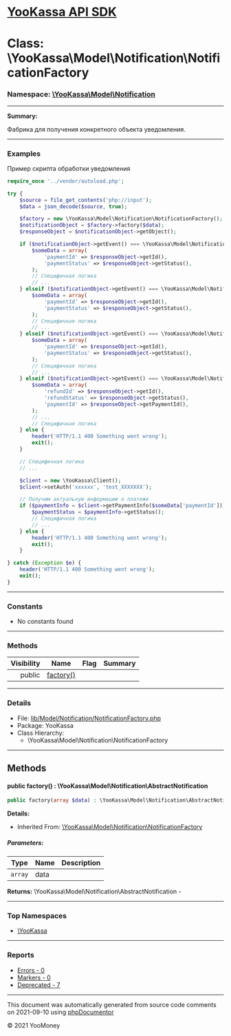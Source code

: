 # [YooKassa API SDK](../home.md)

# Class: \YooKassa\Model\Notification\NotificationFactory
### Namespace: [\YooKassa\Model\Notification](../namespaces/yookassa-model-notification.md)
---
**Summary:**

Фабрика для получения конкретного объекта уведомления.

---
### Examples
Пример скрипта обработки уведомления

```php
require_once '../vendor/autoload.php';

try {
    $source = file_get_contents('php://input');
    $data = json_decode($source, true);

    $factory = new \YooKassa\Model\Notification\NotificationFactory();
    $notificationObject = $factory->factory($data);
    $responseObject = $notificationObject->getObject();

    if ($notificationObject->getEvent() === \YooKassa\Model\NotificationEventType::PAYMENT_SUCCEEDED) {
        $someData = array(
            'paymentId' => $responseObject->getId(),
            'paymentStatus' => $responseObject->getStatus(),
        );
        // Специфичная логика
        // ...
    } elseif ($notificationObject->getEvent() === \YooKassa\Model\NotificationEventType::PAYMENT_WAITING_FOR_CAPTURE) {
        $someData = array(
            'paymentId' => $responseObject->getId(),
            'paymentStatus' => $responseObject->getStatus(),
        );
        // Специфичная логика
        // ...
    } elseif ($notificationObject->getEvent() === \YooKassa\Model\NotificationEventType::PAYMENT_CANCELED) {
        $someData = array(
            'paymentId' => $responseObject->getId(),
            'paymentStatus' => $responseObject->getStatus(),
        );
        // Специфичная логика
        // ...
    } elseif ($notificationObject->getEvent() === \YooKassa\Model\NotificationEventType::REFUND_SUCCEEDED) {
        $someData = array(
            'refundId' => $responseObject->getId(),
            'refundStatus' => $responseObject->getStatus(),
            'paymentId' => $responseObject->getPaymentId(),
        );
        // ...
        // Специфичная логика
    } else {
        header('HTTP/1.1 400 Something went wrong');
        exit();
    }

    // Специфичная логика
    // ...

    $client = new \YooKassa\Client();
    $client->setAuth('xxxxxx', 'test_XXXXXXX');

    // Получим актуальную информацию о платеже
    if ($paymentInfo = $client->getPaymentInfo($someData['paymentId'])) {
        $paymentStatus = $paymentInfo->getStatus();
        // Специфичная логика
        // ...
    } else {
        header('HTTP/1.1 400 Something went wrong');
        exit();
    }

} catch (Exception $e) {
    header('HTTP/1.1 400 Something went wrong');
    exit();
}


```
---
### Constants
* No constants found
---
### Methods
| Visibility | Name | Flag | Summary |
| ----------:| ---- | ---- | ------- |
| public | [factory()](../classes/YooKassa-Model-Notification-NotificationFactory.md#method_factory) |  |  |
---
### Details
* File: [lib/Model/Notification/NotificationFactory.php](../../lib/Model/Notification/NotificationFactory.php)
* Package: YooKassa
* Class Hierarchy:
  * \YooKassa\Model\Notification\NotificationFactory

---
## Methods
<a name="method_factory" class="anchor"></a>
#### public factory() : \YooKassa\Model\Notification\AbstractNotification

```php
public factory(array $data) : \YooKassa\Model\Notification\AbstractNotification
```

**Details:**
* Inherited From: [\YooKassa\Model\Notification\NotificationFactory](../classes/YooKassa-Model-Notification-NotificationFactory.md)
##### Parameters:
| Type | Name | Description |
| ---- | ---- | ----------- |
| <code lang="php">array</code> | data  |  |

**Returns:** \YooKassa\Model\Notification\AbstractNotification - 



---

### Top Namespaces

* [\YooKassa](../namespaces/yookassa.md)

---

### Reports
* [Errors - 0](../reports/errors.md)
* [Markers - 0](../reports/markers.md)
* [Deprecated - 7](../reports/deprecated.md)

---

This document was automatically generated from source code comments on 2021-09-10 using [phpDocumentor](http://www.phpdoc.org/)

&copy; 2021 YooMoney